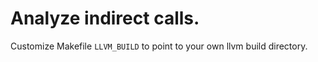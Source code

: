 # Analyze indirect calls.
Customize Makefile `LLVM_BUILD` to point to your own llvm build directory.
